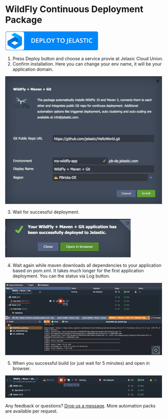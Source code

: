 # WildFly Continuous Deployment Package 

[![Deploy](https://github.com/jelastic-jps/git-push-deploy/raw/master/images/deploy-to-jelastic.png)](https://jelastic.com/install-application/?manifest=https://raw.githubusercontent.com/jelastic-jps/wildfly/master/manifest.jps) 


1. Press Deploy button and choose a service provie at Jelasic Cloud Union.
2. Confirm installation. Here you can change your env name, it will be your application domain.

<img src="images/wildfly-maven-git.png" width="500"/>

3. Wait for successful deployment.

<img src="images/wildfly-successful-deployment.png" width="400"/>

4. Wait again while maven downloads all dependencies to your application based on pom.xml. It takes much longer for the first application deployment. You can the status via Log button.  

<img src="images/wildfly-deploy-logs.png" width="500"/>

5. When you successful build (or just wait for 5 minutes) and open in browser. 

<img src="images/wildfly-open-in-browser.png" width="500"/>


Any feedback or questions? <a href="mailto:info@jelastic.com">Drop us a message</a>. More automation packs are available per request. 







